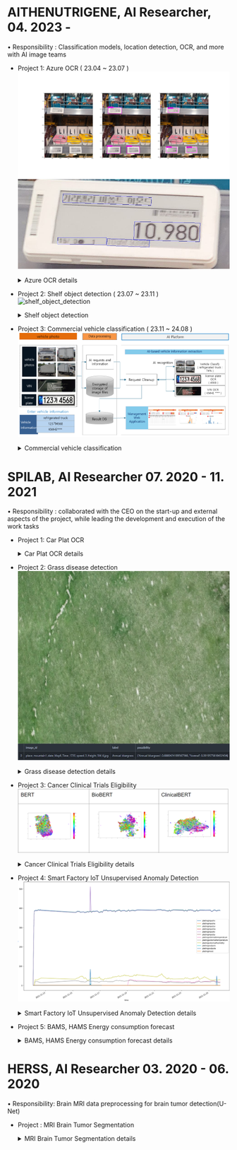 # AITHENUTRIGENE, AI Researcher, 04. 2023 - 
• Responsibility : Classification models, location detection, OCR, and more with AI image teams


* Project 1: Azure OCR ( 23.04 ~ 23.07 )
![Azure OCR1](./image/azure_ocr/IMG_8657.JPG)  
![Azure OCR2](./image/azure_ocr/IMG_8657_0.JPG)
    <details>
    <summary> Azure OCR details </summary>
        <div markdown="1">

        - Background : Extracting information from in-store price tags with photography

        – Achievement: 
        • Taking in-store photos. 
        • Locate price tags in the photo. ( Azure computer vision : Object Detection)
        • Identify text within a price tag. ( Azure OCR )
    </div>
    </details>

* Project 2: Shelf object detection ( 23.07 ~ 23.11 )
![shelf_object_detection](./image/shelf_object_detection/output.png)  
    <details>
    <summary> Shelf object detection </summary>
        <div markdown="1">

        - Background : Object detection and image classification on snack shelf

        – Achievement: 
        • Taking in-store snack shelf photos. 
        • Object detect snack in the photo. ( DINO model in deterx library (https://github.com/IDEA-Research/detrex/))
        • Image classification and find snack name ( VIT in timm library)
    </div>
    </details>


* Project 3: Commercial vehicle classification ( 23.11 ~ 24.08 )
![Commercial vehicle](./image/Commercial_vehicle_classification/Commercial_vehicle_classification.png)
    <details>
    <summary> Commercial vehicle classification </summary>
        <div markdown="1">

        - Background : A project to check with AI whether the contents of the photo and the entered vehicle information match in commercial vehicles

        – Achievement: 
        • Input 6 images and vehicle information through the app.
            • Vehicle photos 4(front, back, right, left)
            • Vehicle information 3 (car type , car license plate, vehicle identification number(VIN) )
        • Image classification by combining four images. ( Swin-Transformer V2 (https://github.com/microsoft/Swin-Transformer) )
            • Anomaly detection through slightly unsupervised methods
        • Commercial vehicle license plate details and VIN OCR ( Use PaddleOCR Directly (https://github.com/PaddlePaddle/PaddleOCR/tree/release/2.7.1) )
    </div>
    </details>



# SPILAB, AI Researcher 07. 2020 - 11. 2021
• Responsibility : collaborated with the CEO on the start-up and external aspects of the project, while leading the development and execution of the work tasks

* Project 1: Car Plat OCR
    <details>
    <summary> Car Plat OCR details</summary>
        <div markdown="1">
        
        
        - Background : Check the type and license plate number of the vehicle entering the electric vehicle charging station

        – Achievement: 
        • Raspberry pi 4 Image Collection. 
        • Electronic car plate generate (image aug-mentation). 
        • Car Plate Detection (Yolo v4, v5). 
        • Optical Character Recognition (BidirectionalLSTM).

        - link : https://github.com/forallx94/Electronic-Car-Generate

    </div>
    </details>

* Project 2: Grass disease detection
![grass_disease_detection](./image/grass_disease_detection/place_mountain1_date_May6_Time_1720_speed_3_Height_5M_6.jpg)
    <details>
    <summary> Grass disease detection details</summary>
        <div markdown="1">

        - Background : Check the condition of the grass and the presence of diseases through drone images taken in the morning at the golf course

        – Achievement: 
        • Switch uploaded videos to images. 
        • Grass disease detect (EfficientNet B5).
        • Upload result at MongoDB.
    </div>
    </details>

* Project 3: Cancer Clinical Trials Eligibility
![CCTE](./image/CCTE/001.png)
    <details>
    <summary> Cancer Clinical Trials Eligibility details </summary>
        <div markdown="1">
        - Background : Using cancer clinical trial data to provide additional information on new patients

        – Achievement: 
        • Data preprocessing. 
        • Word Embedding (TF-IDF, Word2Vec, BERT).
        • Network Anlysis, Clustering (HDBSCAN, Hierarchical Clustering). 
        • keyword extraction.

    </div>
    </details>

* Project 4: Smart Factory IoT Unsupervised Anomaly Detection
![samrt_facory](./image/smart_factory/001.png)
    <details>
    <summary> Smart Factory IoT Unsupervised Anomaly Detection details</summary>
        <div markdown="1">

        - Background : A model that predicts abnormal parts using IoT data provided from factories

        – Achievement: 
        • Call factory compressor,rectifier data from MySQL. 
        • Data Preprocessing. Un-supervised anomaly detection(Machine Learning, prophet, Autoencoder). 

        - link : https://github.com/forallx94/Sequential_Anomaly_detecion

    </div>
    </details>

* Project 5: BAMS, HAMS Energy consumption forecast
    <details>
    <summary>  BAMS, HAMS Energy consumption forecast details</summary>
        <div markdown="1">

        - Background : Predict temperature, humidity, electricity usage, hot water usage, etc. of house and buildings

        – Achievement: 
        • House, Building Energy consumption data preprocessing. 
        • Energy consumption forecast (Prophet, Residual LSTM). 
        • Upload result at MongoDB.
    </div>
    </details>

# HERSS, AI Researcher 03. 2020 - 06. 2020
• Responsibility: Brain MRI data preprocessing for brain tumor detection(U-Net)  
* Project : MRI Brain Tumor Segmentation
    <details>
    <summary> MRI Brain Tumor Segmentation details </summary>
    <div markdown="1">

        – Achievement: Applied 6 data preprocessing methods(Z-score normalization, whit strip, Ravel etc) to the brain MRI data, but none resulted in a significant improvement in performance.  

        – Insight: When compared to the underlying The Brain Tumor Segmentation (BraTS) data Identified that the delivered data was not the original data, leading to the discovery of a problem with the data preprocessing. This helped to identify a major issue with the data and led to improvements in data handling processes at the company.  
    </div>
    </details>
